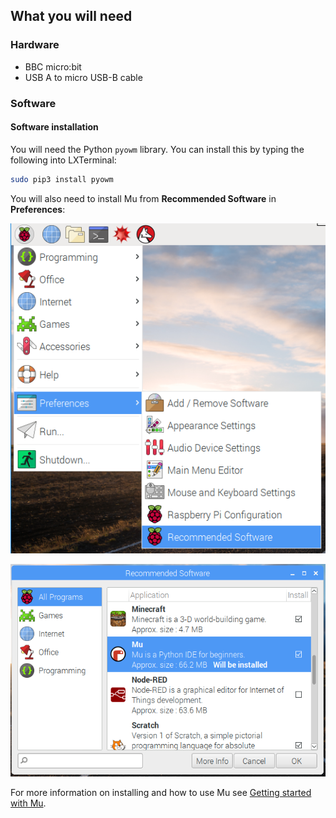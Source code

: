## What you will need

### Hardware

* BBC micro:bit
* USB A to micro USB-B cable

### Software

#### Software installation

You will need the Python `pyowm` library. You can install this by typing the following into LXTerminal:

```bash
sudo pip3 install pyowm
```

You will also need to install Mu from **Recommended Software** in **Preferences**:

![recommended software selected from the preferences menu](images/pi-rec-software.png)

![mu selected in recommended software](images/pi-rec-software-select.png)

For more information on installing and how to use Mu see [Getting started with Mu](https://projects.raspberrypi.org/en/projects/getting-started-with-mu).